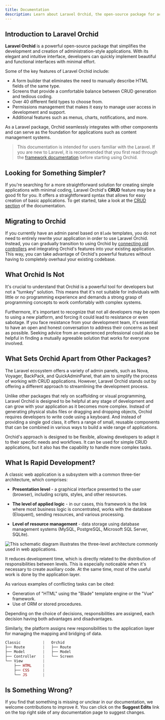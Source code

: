 ```yaml
---
title: Documentation
description: Learn about Laravel Orchid, the open-source package for accelerating the development of administration-style applications. Explore the documentation for features like permission management, notifications, attachments, form builder, charts, configuration, controllers, custom templates, display elements, form elements, Eloquent filters, global search with Scout, layers for grouping, and using icons and SVG icons in your project.
---
```


## Introduction to Laravel Orchid

**Laravel Orchid** is a powerful open-source package that simplifies the development and creation of administration-style applications. With its elegant and intuitive interface, developers can quickly implement beautiful and functional interfaces with minimal effort.


Some of the key features of Laravel Orchid include:

- A form builder that eliminates the need to manually describe HTML fields of the same type.
- Screens that provide a comfortable balance between CRUD generation and tedious coding.
- Over 40 different field types to choose from.
- Permissions management that makes it easy to manage user access in development and support.
- Additional features such as menus, charts, notifications, and more.


As a Laravel package, Orchid seamlessly integrates with other components and can serve as the foundation for applications such as content management systems.


> This documentation is intended for users familiar with the Laravel. If you are new to Laravel, it is recommended that you first read through the [framework documentation](https://laravel.com/docs/) before starting using Orchid.


## Looking for Something Simpler?

If you're searching for a more straightforward solution for creating simple applications with minimal coding, Laravel Orchid's **CRUD** feature may be a good fit for you. It offers a straightforward syntax that allows for easy creation of basic applications. To get started, take a look at the [CRUD section](https://orchid.software/en/docs/packages/crud/#introduction) of the documentation.


## Migrating to Orchid

If you currently have an admin panel based on `Blade` templates, you do not need to entirely rewrite your application in order to use Laravel Orchid. Instead, you can gradually transition to using Orchid by [connecting old controllers](https://orchid.software/en/docs/controllers) and integrating Orchid's features into your existing application. This way, you can take advantage of Orchid's powerful features without having to completely overhaul your existing codebase.


## What Orchid Is Not

It's crucial to understand that Orchid is a powerful tool for developers but not a "turnkey" solution. This means that it's not suitable for individuals with little or no programming experience and demands a strong grasp of programming concepts to work comfortably with complex systems.

Furthermore, it's important to recognize that not all developers may be open to using a new platform, and forcing it could lead to resistance or even sabotage. If you face resistance from your development team, it's essential to have an open and honest conversation to address their concerns as best as possible. Seeking advice from an experienced professional could also be helpful in finding a mutually agreeable solution that works for everyone involved.

## What Sets Orchid Apart from Other Packages?

The Laravel ecosystem offers a variety of admin panels, such as Nova, Voyager, BackPack, and QuickAdminPanel, that aim to simplify the process of working with CRUD applications. However, Laravel Orchid stands out by offering a different approach to streamlining the development process.

Unlike other packages that rely on scaffolding or visual programming, Laravel Orchid is designed to be helpful at any stage of development and can grow with your application as it becomes more complex. Instead of generating physical stubs files or dragging and dropping objects, Orchid requires developers to write code using a keyboard. And instead of providing a single god class, it offers a range of small, reusable components that can be combined in various ways to build a wide range of applications.

Orchid's approach is designed to be flexible, allowing developers to adapt it to their specific needs and workflows. It can be used for simple CRUD applications, but it also has the capability to handle more complex tasks. 


## What Is Rapid Development?

A classic web application is a subsystem with a common three-tier architecture, which comprises:

- **Presentation level** - a graphical interface presented to the user (browser), including scripts, styles, and other resources.

- **The level of applied logic** - in our cases, this framework is the link where most business logic is concentrated, works with the database (Eloquent), sending resources, and various processing.

- **Level of resource management** - data storage using database management systems (MySQL, PostgreSQL, Microsoft SQL Server, SQLite).

 
![This schematic diagram illustrates the three-level architecture commonly used in web applications.](/img/scheme/architecture.jpg)

It reduces development time, which is directly related to the distribution of responsibilities between levels. This is especially noticeable when it's necessary to create auxiliary code. At the same time, most of the useful work is done by the application layer.

As various examples of conflicting tasks can be cited:
- Generation of "HTML" using the "Blade" template engine or the "Vue" framework.
- Use of ORM or stored procedures.

Depending on the choice of decisions, responsibilities are assigned, each decision having both advantages and disadvantages.

Similarly, the platform assigns new responsibilities to the application layer for managing the mapping and bridging of data.

```php
Classic          |   Orchid
├── Route        |   ├── Route   
├── Model        |   ├── Model 
├── Controller   |   └── Screen
└── View         |
    ├── HTML     |
    ├── CSS      |
    └── JS       |
```



## Is Something Wrong?

If you find that something is missing or unclear in our documentation, we welcome contributions to improve it. You can click on the **Suggest Edits** link on the top right side of any documentation page to suggest changes.

